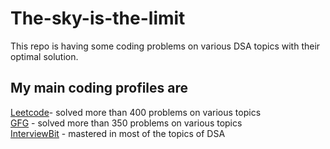 # The-sky-is-the-limit
This repo is having some coding problems on various DSA topics with their optimal solution.

## My main coding profiles are
[Leetcode](https://leetcode.com/bhagyajeet/)- solved more than 400 problems on various topics <br />
[GFG](https://auth.geeksforgeeks.org/user/bhagyajeet/) - solved more than 350 problems on various topics <br />
[InterviewBit](https://www.interviewbit.com/profile/bhagyajeet) - mastered in most of the topics of DSA

